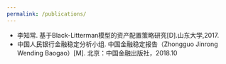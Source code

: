 ```yaml
---
permalink: /publications/
---
```

- 李知常. 基于Black-Litterman模型的资产配置策略研究[D].山东大学,2017.
- 中国人民银行金融稳定分析小组. 中国金融稳定报告（Zhongguo Jinrong Wending Baogao）[M]. 北京：中国金融出版社，2018.10
